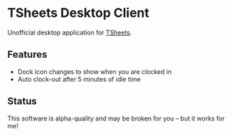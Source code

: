 # TSheets Desktop Client

Unofficial desktop application for [TSheets](http://www.tsheets.com). 

## Features

* Dock icon changes to show when you are clocked in
* Auto clock-out after 5 minutes of idle time

## Status

This software is alpha-quality and may be broken for you – but it works for me!

